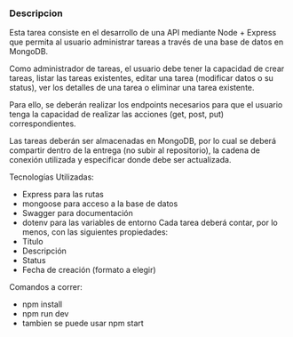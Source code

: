 ### Descripcion
Esta tarea consiste en el desarrollo de una API mediante Node + Express que permita al usuario administrar tareas a través de una base de datos en MongoDB.

Como administrador de tareas, el usuario debe tener la capacidad de crear tareas, listar las tareas existentes, editar una tarea (modificar datos o su status), ver los detalles de una tarea o eliminar una tarea existente. 

Para ello, se deberán realizar los endpoints necesarios para que el usuario tenga la capacidad de realizar las acciones (get, post, put) correspondientes.

Las tareas deberán ser almacenadas en MongoDB, por lo cual se deberá compartir dentro de la entrega (no subir al repositorio), la cadena de conexión utilizada y especificar donde debe ser actualizada. 

Tecnologías Utilizadas: 
- Express para las rutas 
- mongoose para acceso a la base de datos
- Swagger para documentación 
- dotenv para las variables de entorno 
Cada tarea deberá contar, por lo menos, con las siguientes propiedades:
- Título
- Descripción
- Status
- Fecha de creación (formato a elegir)

Comandos a correr: 
- npm install
- npm run dev 
- tambien se puede usar npm start 